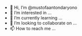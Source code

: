 - 👋 Hi, I’m @mustofaantondaryono
- 👀 I’m interested in ...
- 🌱 I’m currently learning ...
- 💞️ I’m looking to collaborate on ...
- 📫 How to reach me ...

<!---
mustofaantondaryono/mustofaantondaryono is a ✨ special ✨ repository because its `README.md` (this file) appears on your GitHub profile.
You can click the Preview link to take a look at your changes.
--->
